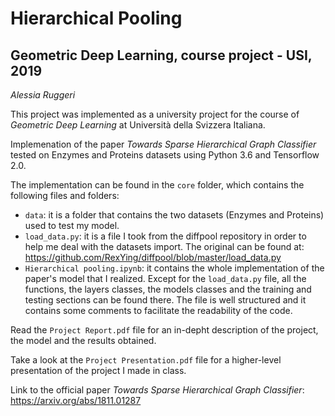 # Hierarchical Pooling
## Geometric Deep Learning, course project - USI, 2019
*Alessia Ruggeri*

This project was implemented as a university project for the course of *Geometric Deep Learning* at Università della Svizzera Italiana.

Implemenation of the paper *Towards Sparse Hierarchical Graph Classifier* tested on Enzymes and Proteins datasets using Python 3.6 and Tensorflow 2.0.

The implementation can be found in the `core` folder, which contains the following files and folders:
- `data`: it is a folder that contains the two datasets (Enzymes and Proteins) used to test my model.
- `load_data.py`: it is a file I took from the diffpool repository in order to help me deal with the datasets import. The original can be found at: https://github.com/RexYing/diffpool/blob/master/load_data.py
- `Hierarchical pooling.ipynb`: it contains the whole implementation of the paper's model that I realized. Except for the `load_data.py` file, all the functions, the layers classes, the models classes and the training and testing sections can be found there. The file is well structured and it contains some comments to facilitate the readability of the code.

Read the `Project Report.pdf` file for an in-depht description of the project, the model and the results obtained.

Take a look at the `Project Presentation.pdf` file for a higher-level presentation of the project I made in class.

Link to the official paper *Towards Sparse Hierarchical Graph Classifier*:
https://arxiv.org/abs/1811.01287
